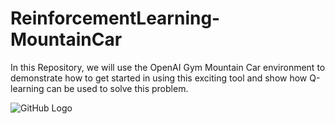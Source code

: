 # ReinforcementLearning-MountainCar
In this Repository, we will use the OpenAI Gym Mountain Car environment to demonstrate how to get started in using this exciting tool and show how Q-learning can be used to solve this problem. 

![GitHub Logo](/RL_MountainCar/images/NoShowUp.jpg)
